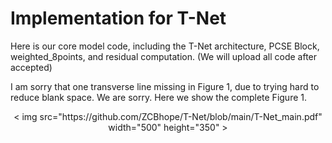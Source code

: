# Implementation for T-Net
Here is our core model code, including the T-Net architecture, PCSE Block, weighted_8points, and residual computation. (We will upload all code after accepted)

I am sorry that one transverse line missing in Figure 1, due to trying hard to reduce blank space. We are sorry. Here we show the complete Figure 1.
<div align=center>< img src="https://github.com/ZCBhope/T-Net/blob/main/T-Net_main.pdf" width="500" height="350" ></div>
